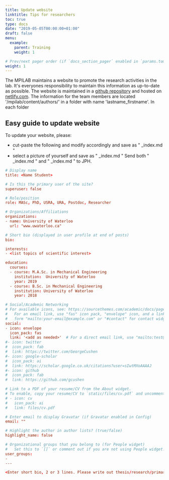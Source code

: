 ```yaml
---
title: Update website
linktitle: Tips for researchers
toc: true
type: docs
date: "2019-05-05T00:00:00+01:00"
draft: false
menu:
  example:
    parent: Training
    weight: 1

# Prev/next pager order (if `docs_section_pager` enabled in `params.toml`)
weight: 1
---
```

The MPILAB maintains a website to promote the research activities in the lab. It's everyones responsibility to maintain this information as up-to-date as possible. The website is maintained in a <a href="https://github.com/mpilab-uw/mpilab.git">github repository</a> and hosted on <a href="https://netlify.com">netlify.com</a>. The information for the team members are located '/mpilab/content/authors/' in a folder with name 'lastname_firstname'. In each folder


## Easy guide to update website
To update your website, please:
- cut-paste the following and modify accordingly and save as " _index.md "
- select a picture of yourself and save as " _index.md "
Send both " _index.md " and " _index.md " to JPH.

```toml
# Display name
title: <Name Student>

# Is this the primary user of the site?
superuser: false

# Role/position
role: MASc, PhD, USRA, URA, Postdoc, Researcher

# Organizations/Affiliations
organizations:
- name: University of Waterloo
  url: "www.uwaterloo.ca"

# Short bio (displayed in user profile at end of posts)
bio:

interests:
- <list topics of scientific interest>

education:
  courses:
  - course: M.A.Sc. in Mechanical Engineering
    institution:  University of Waterloo
    year: 2019
  - course: B.Sc. in Mechanical Engineering
    institution: University of Waterloo
    year: 2018

# Social/Academic Networking
# For available icons, see: https://sourcethemes.com/academic/docs/page-builder/#icons
#   For an email link, use "fas" icon pack, "envelope" icon, and a link in the
#   form "mailto:your-email@example.com" or "#contact" for contact widget.
social:
- icon: envelope
  icon_pack: fas
  link: '<add as needed>'  # For a direct email link, use "mailto:test@example.org".
#- icon: twitter
#  icon_pack: fab
#  link: https://twitter.com/GeorgeCushen
#- icon: google-scholar
#  icon_pack: ai
#  link: https://scholar.google.co.uk/citations?user=sIwtMXoAAAAJ
#- icon: github
#  icon_pack: fab
#  link: https://github.com/gcushen

# Link to a PDF of your resume/CV from the About widget.
# To enable, copy your resume/CV to `static/files/cv.pdf` and uncomment the lines below.
# - icon: cv
#   icon_pack: ai
#   link: files/cv.pdf

# Enter email to display Gravatar (if Gravatar enabled in Config)
email: ""

# Highlight the author in author lists? (true/false)
highlight_name: false

# Organizational groups that you belong to (for People widget)
#   Set this to `[]` or comment out if you are not using People widget.
user_groups:
-
---

<Enter short bio, 2 or 3 lines. Please write out thesis/research/primary domain of interest>
```
